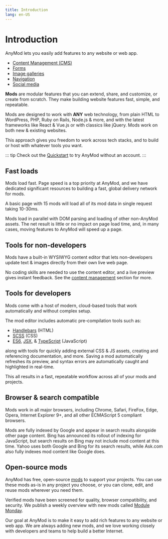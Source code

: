 ```yaml
---
title: Introduction
lang: en-US
---
```


# Introduction

AnyMod lets you easily add features to any website or web app.

- [Content Management (CMS)](/guide/content-management-cms.html)
- [Forms](/guide/form.html)
- [Image galleries](/guide/image-gallery.html)
- [Navigation](/guide/navigation.html)
- [Social media](/guide/social-media.html)
  <!-- - [Custom features & more](/guide/custom-mods.html) // TODO -->

**Mods** are modular features that you can extend, share, and customize, or create from scratch. They make building website features fast, simple, and repeatable.

Mods are designed to work with **ANY** web technology, from plain HTML to WordPress, PHP, Ruby on Rails, Node.js & more, and with the latest frameworks like React & Vue.js or with classics like jQuery. Mods work on both new & existing websites.

This approach gives you freedom to work across tech stacks, and to build or host with whatever tools you want.

::: tip
Check out the [Quickstart](/guide/quickstart.html) to try AnyMod without an account.
:::

## Fast loads

Mods load fast. Page speed is a top priority at AnyMod, and we have dedicated significant resources to building a fast, global delivery network for mods.

A basic page with 15 mods will load all of its mod data in single request taking 10-30ms.

Mods load in parallel with DOM parsing and loading of other non-AnyMod assets. The net result is little or no impact on page load time, and, in many cases, moving features to AnyMod will speed up a page.

## Tools for non-developers

Mods have a built-in WYSIWYG content editor that lets non-developers update text & images directly from their own live web page.

No coding skills are needed to use the content editor, and a live preview gives instant feedback. See the [content management](/guide/content-management-cms.html) section for more.

## Tools for developers

Mods come with a host of modern, cloud-based tools that work automatically and without complex setup.

The mod editor includes automatic pre-compilation tools such as:

- [Handlebars](/examples/handlebars.html) (HTML)
- [SCSS](/examples/scss.html) (CSS)
- [ES6](/examples/es6.html), [JSX](/examples/jsx.html), & [TypeScript](/examples/typescript.html) (JavaScript)

along with tools for quickly adding external CSS & JS assets, creating and referencing documentation, and more. Saving a mod automatically refreshes its preview, and syntax errors are automatically caught and highlighted in real-time.

This all results in a fast, repeatable workflow across all of your mods and projects.

## Browser & search compatible

Mods work in all major browsers, including Chrome, Safari, FireFox, Edge, Opera, Internet Explorer 9+, and all other ECMAScript 5 compliant browsers.

Mods are fully indexed by Google and appear in search results alongside other page content. Bing has announced its rollout of indexing for JavaScript, but search results on Bing may not include mod content at this time. Yahoo uses both Google and Bing for its search results, while Ask.com also fully indexes mod content like Google does.

## Open-source mods

AnyMod has free, open-source [mods](https://anymod.com/mods) to support your projects. You can use these mods as-is in any project you choose, or you can clone, edit, and reuse mods wherever you need them.

Verified mods have been screened for quality, browser compatibility, and security. We publish a weekly overview with new mods called [Module Monday](/module-monday/).

Our goal at AnyMod is to make it easy to add rich features to any website or web app. We are always adding new mods, and we love working closely with developers and teams to help build a better Internet.
